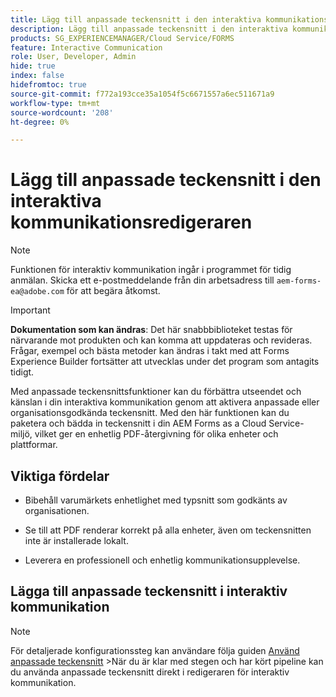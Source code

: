 ```yaml
---
title: Lägg till anpassade teckensnitt i den interaktiva kommunikationsredigeraren
description: Lägg till anpassade teckensnitt i den interaktiva kommunikationsredigeraren så att du kan använda anpassade eller organisationsgodkända teckensnitt.
products: SG_EXPERIENCEMANAGER/Cloud Service/FORMS
feature: Interactive Communication
role: User, Developer, Admin
hide: true
index: false
hidefromtoc: true
source-git-commit: f772a193cce35a1054f5c6671557a6ec511671a9
workflow-type: tm+mt
source-wordcount: '208'
ht-degree: 0%

---
```



# Lägg till anpassade teckensnitt i den interaktiva kommunikationsredigeraren

>[!NOTE]
>
> Funktionen för interaktiv kommunikation ingår i programmet för tidig anmälan. Skicka ett e-postmeddelande från din arbetsadress till `aem-forms-ea@adobe.com` för att begära åtkomst.

>[!IMPORTANT]
>
> **Dokumentation som kan ändras**: Det här snabbbiblioteket testas för närvarande mot produkten och kan komma att uppdateras och revideras. Frågar, exempel och bästa metoder kan ändras i takt med att Forms Experience Builder fortsätter att utvecklas under det program som antagits tidigt.

Med anpassade teckensnittsfunktioner kan du förbättra utseendet och känslan i din interaktiva kommunikation genom att aktivera anpassade eller organisationsgodkända teckensnitt. Med den här funktionen kan du paketera och bädda in teckensnitt i din AEM Forms as a Cloud Service-miljö, vilket ger en enhetlig PDF-återgivning för olika enheter och plattformar.

## Viktiga fördelar

- Bibehåll varumärkets enhetlighet med typsnitt som godkänts av organisationen.

- Se till att PDF renderar korrekt på alla enheter, även om teckensnitten inte är installerade lokalt.

- Leverera en professionell och enhetlig kommunikationsupplevelse.

## Lägga till anpassade teckensnitt i interaktiv kommunikation

>[!NOTE]
>
> För detaljerade konfigurationssteg kan användare följa guiden [Använd anpassade teckensnitt](https://experienceleague.adobe.com/en/docs/experience-manager-cloud-service/content/forms/using-communications/use-custom-fonts)
> &#x200B;>När du är klar med stegen och har kört pipeline kan du använda anpassade teckensnitt direkt i redigeraren för interaktiv kommunikation.
